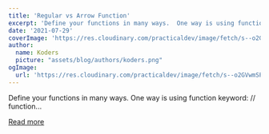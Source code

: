 ```yaml
---
title: 'Regular vs Arrow Function'
excerpt: 'Define your functions in many ways.  One way is using function keyword:    // function...'
date: '2021-07-29'
coverImage: 'https://res.cloudinary.com/practicaldev/image/fetch/s--o2GVwmSP--/c_imagga_scale,f_auto,fl_progressive,h_420,q_auto,w_1000/https://dev-to-uploads.s3.amazonaws.com/uploads/articles/71x7q9y2lix1z0jols31.png'
author:
  name: Koders
  picture: "assets/blog/authors/koders.png"
ogImage:
  url: 'https://res.cloudinary.com/practicaldev/image/fetch/s--o2GVwmSP--/c_imagga_scale,f_auto,fl_progressive,h_420,q_auto,w_1000/https://dev-to-uploads.s3.amazonaws.com/uploads/articles/71x7q9y2lix1z0jols31.png'
---
```


Define your functions in many ways.  One way is using function keyword:    // function...

[Read more](https://dev.to/suprabhasupi/regular-vs-arrow-function-4kpe)
